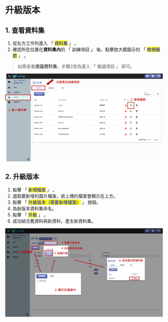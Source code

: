 # 升級版本

## &#x20;1. 查看資料集

1. 從左方工作列進入 「 <mark style="color:blue;">資料集</mark> 」 。
2. 確認所在位置在**資料集內**的 「 訓練項目 」 後，點擊放大鏡圖示的 「 <mark style="color:blue;">檢視細節</mark> 」 。

> 如需查看**推論資料集**，步驟2改為進入 「 推論項目 」 即可。

![alt text](image-4.png)

## 2. 升級版本

1. 點擊  「 <mark style="color:blue;">新增檔案</mark> 」 。
2. 選取要新增的圖片檔後，欲上傳的檔案會顯示在上方。
3. 點擊  「 <mark style="color:blue;">升級版本（需要新增檔案）</mark> 」 按鈕。
4. 為新版本資料集命名。
5. 點擊 「 <mark style="color:blue;">升級</mark> 」 。
6. 成功結合舊資料與新資料，產生新資料集。

![alt text](image-5.png)
